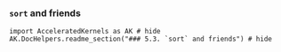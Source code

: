 ###  `sort` and friends

```@example
import AcceleratedKernels as AK # hide
AK.DocHelpers.readme_section("### 5.3. `sort` and friends") # hide
```